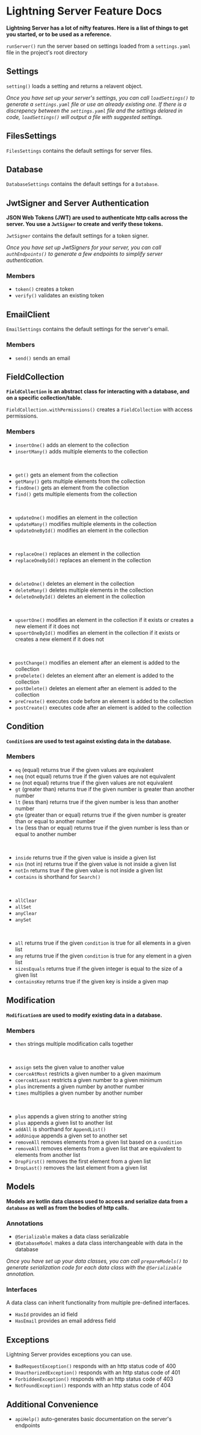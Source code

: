 # Lightning Server Feature Docs
**Lightning Server has a lot of nifty features. Here is a list of things to get you started, or to be used as a reference.**

`runServer()` run the server based on settings loaded from a `settings.yaml` file in the project's root directory

## Settings


`setting()` loads a setting and returns a relavent object.

*Once you have set up your server's settings, you can call `loadSettings()` to generate a `settings.yaml` file or use an already existing one. If there is a discrepency between the `settings.yaml` file and the settings delared in code, `loadSettings()` will output a file with suggested settings.*

## FilesSettings


`FilesSettings` contains the default settings for server files.

## Database


`DatabaseSettings` contains the default settings for a `Database`.

## JwtSigner and Server Authentication
**JSON Web Tokens (JWT) are used to authenticate http calls across the server. You use a `JwtSigner` to create and verify these tokens.**

`JwtSigner` contains the default settings for a token signer.

*Once you have set up JwtSigners for your server, you can call `authEndpoints()` to generate a few endpoints to simplify server authentication.*

### Members
- `token()` creates a token
- `verify()` validates an existing token

## EmailClient


`EmailSettings` contains the default settings for the server's email.

### Members
- `send()` sends an email

## FieldCollection
**`FieldCollection` is an abstract class for interacting with a database, and on a specific collection/table.**

`FieldCollection.withPermissions()` creates a `FieldCollection` with access permissions.

### Members
- `insertOne()` adds an element to the collection
- `insertMany()` adds multiple elements to the collection
<br>

- `get()` gets an element from the collection
- `getMany()` gets multiple elements from the collection
- `findOne()` gets an element from the collection
- `find()` gets multiple elements from the collection
<br>

- `updateOne()` modifies an element in the collection
- `updateMany()` modifies multiple elements in the collection
- `updateOneById()` modifies an element in the collection
<br>

- `replaceOne()` replaces an element in the collection
- `replaceOneById()` replaces an element in the collection
<br>

- `deleteOne()` deletes an element in the collection
- `deleteMany()` deletes multiple elements in the collection
- `deleteOneById()` deletes an element in the collection
<br>

- `upsertOne()` modifies an element in the collection if it exists or creates a new element if it does not
- `upsertOneById()` modifies an element in the collection if it exists or creates a new element if it does not
<br>

- `postChange()` modifies an element after an element is added to the collection
- `preDelete()` deletes an element after an element is added to the collection
- `postDelete()` deletes an element after an element is added to the collection
- `preCreate()` executes code before an element is added to the collection
- `postCreate()` executes code after an element is added to the collection

## Condition
**`Condition`s are used to test against existing data in the database.**

### Members
- `eq` (equal) returns true if the given values are equivalent
- `neq` (not equal) returns true if the given values are not equivalent
- `ne` (not equal) returns true if the given values are not equivalent
- `gt` (greater than) returns true if the given number is greater than another number
- `lt` (less than) returns true if the given number is less than another number
- `gte` (greater than or equal) returns true if the given number is greater than or equal to another number
- `lte` (less than or equal) returns true if the given number is less than or equal to another number
<br>

- `inside` returns true if the given value is inside a given list
- `nin` (not in) returns true if the given value is not inside a given list
- `notIn` returns true if the given value is not inside a given list
- `contains` is shorthand for `Search()`
<br>

- `allClear`
- `allSet`
- `anyClear`
- `anySet`
<br>

- `all` returns true if the given `condition` is true for all elements in a given list
- `any` returns true if the given `condition` is true for any element in a given list
- `sizesEquals` returns true if the given integer is equal to the size of a given list
- `containsKey` returns true if the given key is inside a given map

## Modification
**`Modification`s are used to modify existing data in a database.**

### Members
- `then` strings multiple modification calls together
<br>

- `assign` sets the given value to another value
- `coerceAtMost` restricts a given number to a given maximum
- `coerceAtLeast` restricts a given number to a given minimum
- `plus` increments a given number by another number
- `times` multiplies a given number by another number
<br>

- `plus` appends a given string to another string
- `plus` appends a given list to another list
- `addAll` is shorthand for `AppendList()`
- `addUnique` appends a given set to another set
- `removeAll` removes elements from a given list based on a `condition`
- `removeAll` removes elements from a given list that are equivalent to elements from another list
- `DropFirst()` removes the first element from a given list
- `DropLast()` removes the last element from a given list

## Models
**Models are kotlin data classes used to access and serialize data from a `database` as well as from the bodies of http calls.**

### Annotations
- `@Serializable` makes a data class serializable
- `@DatabaseModel` makes a data class interchangeable with data in the database

*Once you have set up your data classes, you can call `prepareModels()` to generate serialization code for each data class with the `@Serializable` annotation.*

### Interfaces
A data class can inherit functionality from multiple pre-defined interfaces.

- `HasId` provides an id field
- `HasEmail` provides an email address field

## Exceptions
Lightning Server provides exceptions you can use.

- `BadRequestException()` responds with an http status code of 400
- `UnauthorizedException()` responds with an http status code of 401
- `ForbiddenException()` responds with an http status code of 403
- `NotFoundException()` responds with an http status code of 404

## Additional Convenience
- `apiHelp()` auto-generates basic documentation on the server's endpoints
